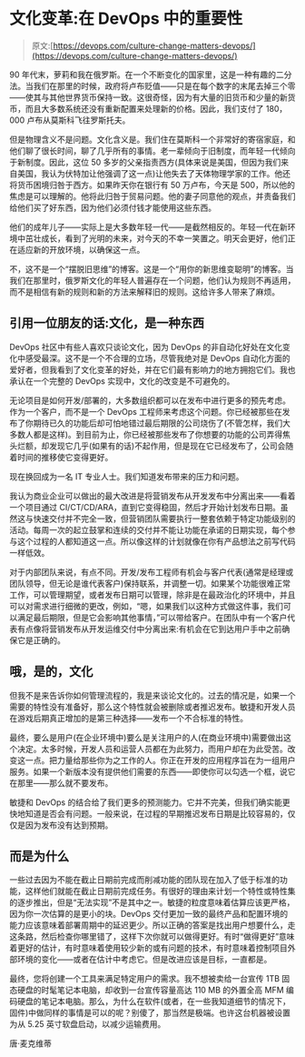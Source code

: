 # 文化变革:在 DevOps 中的重要性

> 原文:[https://devops.com/culture-change-matters-devops/](https://devops.com/culture-change-matters-devops/)

90 年代末，萝莉和我在俄罗斯。在一个不断变化的国家里，这是一种有趣的二分法。当我们在那里的时候，政府将卢布贬值——只是在每个数字的末尾去掉三个零——使其与其他世界货币保持一致。这很奇怪，因为有大量的旧货币和少量的新货币，而且大多数系统还没有重新配置来处理新的价格。因此，我们支付了 180，000 卢布从莫斯科飞往罗斯托夫。

但是物理含义不是问题。文化含义是。我们住在莫斯科一个非常好的寄宿家庭，和他们聊了很长时间，聊了几乎所有的事情。老一辈倾向于旧制度，而年轻一代倾向于新制度。因此，这位 50 多岁的父亲指责西方(具体来说是美国，但因为我们来自美国，我认为伏特加让他强调了这一点)让他失去了天体物理学家的工作。他还将货币困境归咎于西方。如果昨天你在银行有 50 万卢布，今天是 500，所以他的焦虑是可以理解的。他将此归咎于贸易问题。他的妻子同意他的观点，并责备我们给他们买了好东西，因为他们必须付钱才能使用这些东西。

他们的成年儿子——实际上是大多数年轻一代——是截然相反的。年轻一代在新环境中茁壮成长，看到了光明的未来，对今天的不幸一笑置之。明天会更好，他们正在适应新的开放环境，以确保这一点。

不，这不是一个“摆脱旧思维”的博客。这是一个“用你的新思维变聪明”的博客。当我们在那里时，俄罗斯文化的年轻人普遍存在一个问题，他们认为规则不再适用，而不是相信有新的规则和新的方法来解释旧的规则。这给许多人带来了麻烦。

## 引用一位朋友的话:文化，是一种东西

DevOps 社区中有些人喜欢只谈论文化，因为 DevOps 的非自动化好处在文化变化中感受最深。这不是一个不合理的立场，尽管我绝对是 DevOps 自动化方面的爱好者，但我看到了文化变革的好处，并在它们最有影响力的地方拥抱它们。我也承认在一个完整的 DevOps 实现中，文化的改变是不可避免的。

无论项目是如何开发/部署的，大多数组织都可以在发布中进行更多的预先考虑。作为一个客户，而不是一个 DevOps 工程师来考虑这个问题。你已经被那些在发布了你期待已久的功能后却可怕地错过最后期限的公司烧伤了(不管怎样，我们大多数人都是这样)。到目前为止，你已经被那些发布了你想要的功能的公司弄得焦头烂额，却发现它几乎(如果有的话)不起作用，但是现在它已经发布了，公司会随着时间的推移使它变得更好。

现在换回成为一名 IT 专业人士。我们知道发布带来的压力和问题。

我认为商业企业可以做出的最大改进是将营销发布从开发发布中分离出来——看着一个项目通过 CI/CT/CD/ARA，直到它变得稳固，然后才开始计划发布日期。虽然这与快速交付并不完全一致，但营销团队需要执行一整套依赖于特定功能级别的活动。每周一次的起立鼓掌和连续的交付并不能让功能在承诺的日期实现，每个参与这个过程的人都知道这一点。所以像这样的计划就像在你有产品想法之前写代码一样低效。

对于内部团队来说，有点不同。开发/发布工程师有机会与客户代表(通常是经理或团队领导，但无论是谁代表客户)保持联系，并调整一切。如果某个功能很难正常工作，可以管理期望，或者发布日期可以管理，除非是在最政治化的环境中，并且可以对需求进行细微的更改，例如，“嗯，如果我们以这种方式做这件事，我们可以满足最后期限，但是它会影响其他事情，”可以带给客户。在团队中有一个客户代表有点像将营销发布从开发运维交付中分离出来:有机会在它到达用户手中之前确保它是正确的。

## 哦，是的，文化

但我不是来告诉你如何管理流程的，我是来谈论文化的。过去的情况是，如果一个需要的特性没有准备好，那么这个特性就会被删除或者推迟发布。敏捷和开发人员在游戏后期真正增加的是第三种选择——发布一个不合标准的特性。

最终，要么是用户(在企业环境中)要么是关注用户的人(在商业环境中)需要做出这个决定。太多时候，开发人员和运营人员都在为此努力，而用户却在为此受苦。改变这一点。把力量给那些你为之工作的人。你正在开发的应用程序旨在为一组用户服务。如果一个新版本没有提供他们需要的东西——即使你可以勾选一个框，说它在那里——那么就不要发布。

敏捷和 DevOps 的结合给了我们更多的预测能力。它并不完美，但我们确实能更快地知道是否会有问题。一般来说，在过程的早期推迟发布日期是比较容易的，仅仅是因为发布没有达到预期。

## 而是为什么

一些过去因为不能在截止日期前完成而削减功能的团队现在加入了低于标准的功能，这样他们就能在截止日期前完成任务。有很好的理由来计划一个特性或特性集的逐步推出，但是“无法实现”不是其中之一。敏捷的粒度意味着估算应该更严格，因为你一次估算的是更小的块。DevOps 交付更加一致的最终产品和配置环境的能力应该意味着部署周期中的延迟更少。所以正确的答案是找出用户想要什么，走这条路，然后检查你哪里错了，这样下次你就可以做得更好。有时“做得更好”意味着更好的估计，有时意味着使用较少新的或有问题的技术，有时意味着控制项目外部环境的变化——或者在估计中考虑它。但是改进应该是目标，一直都是。

最终，您将创建一个工具来满足特定用户的需求。我不想被卖给一台宣传 1TB 固态硬盘的时髦笔记本电脑，却收到一台宣传容量高达 110 MB 的外置全高 MFM 编码硬盘的笔记本电脑。那么，为什么在软件(或者，在一些我知道细节的情况下，固件)中做同样的事情是可以的呢？别傻了，那当然是极端。也许这台机器被设置为从 5.25 英寸软盘启动，以减少运输费用。

唐·麦克维蒂